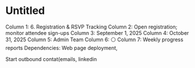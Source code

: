 # Untitled

Column 1: 6. Registration & RSVP Tracking
Column 2: Open registration; monitor attendee sign-ups
Column 3: September 1, 2025
Column 4: October 31, 2025
Column 5: Admin Team
Column 6: ⚪
Column 7: Weekly progress reports
Dependencies: Web page deployment,

Start outbound contat(emails, linkedin